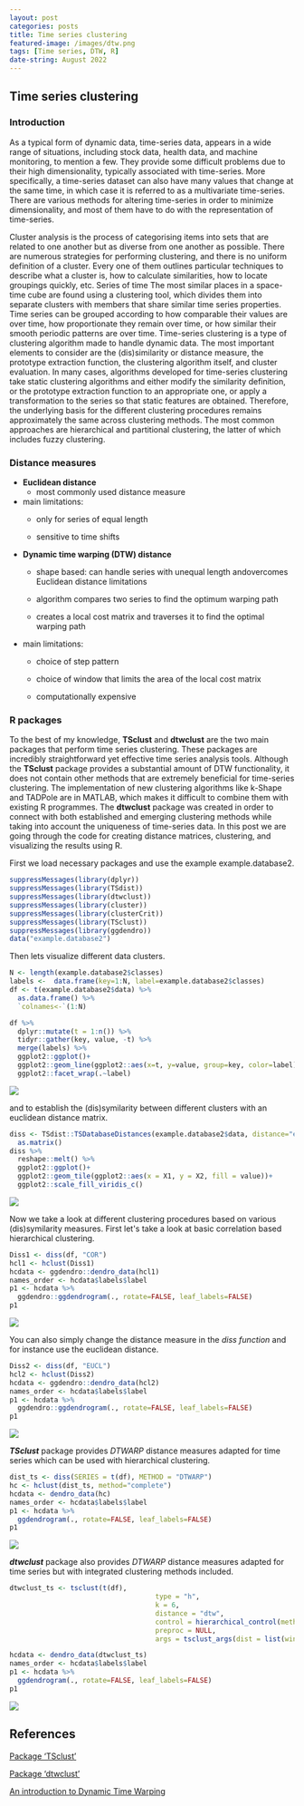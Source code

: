 ```yaml
---
layout: post
categories: posts
title: Time series clustering
featured-image: /images/dtw.png
tags: [Time series, DTW, R]
date-string: August 2022
---
```



## Time series clustering

### Introduction

As a typical form of dynamic data, time-series data, appears in a wide range of situations, including stock data, health data, and machine monitoring, to mention a few. They provide some difficult problems due to their high dimensionality, typically associated with time-series. More specifically, a time-series dataset can also have many values that change at the same time, in which case it is referred to as a multivariate time-series. There are various methods for altering time-series in order to minimize dimensionality, and most of them have to do with the representation of time-series.

Cluster analysis is the process of categorising items into sets that are related to one another but as diverse from one another as possible. There are numerous strategies for performing clustering, and there is no uniform definition of a cluster. Every one of them outlines particular techniques to describe what a cluster is, how to calculate similarities, how to locate groupings quickly, etc. Series of time The most similar places in a space-time cube are found using a clustering tool, which divides them into separate clusters with members that share similar time series properties. Time series can be grouped according to how comparable their values are over time, how proportionate they remain over time, or how similar their smooth periodic patterns are over time. Time-series clustering is a type of clustering algorithm made to handle dynamic data. The most important elements to consider are the (dis)similarity or distance measure, the prototype extraction function, the clustering algorithm itself, and cluster evaluation. In many cases, algorithms developed for time-series clustering take static clustering algorithms and either modify the similarity definition, or the prototype extraction function to an appropriate one, or apply a transformation to the series so that static features are obtained. Therefore, the underlying basis for the different clustering procedures remains approximately the same across clustering methods. The most common approaches are hierarchical and partitional clustering, the latter of which includes fuzzy clustering.

### Distance measures

-   **Euclidean distance**
    -   most commonly used distance measure
-   main limitations:
    -   only for series of equal length

    -   sensitive to time shifts
-   **Dynamic time warping (DTW) distance**
    -   shape based: can handle series with unequal length andovercomes Euclidean distance limitations

    -   algorithm compares two series to find the optimum warping path

    -   creates a local cost matrix and traverses it to find the optimal warping path
-   main limitations:
    -   choice of step pattern

    -   choice of window that limits the area of the local cost matrix

    -   computationally expensive

### R packages

To the best of my knowledge, **TSclust** and **dtwclust** are the two main packages that perform time series clustering. These packages are incredibly straightforward yet effective time series analysis tools. Although the **TSclust** package provides a substantial amount of DTW functionality, it does not contain other methods that are extremely beneficial for time-series clustering. The implementation of new clustering algorithms like k-Shape and TADPole are in MATLAB, which makes it difficult to combine them with existing R programmes. The **dtwclust** package was created in order to connect with both established and emerging clustering methods while taking into account the uniqueness of time-series data. In this post we are going through the code for creating distance matrices, clustering, and visualizing the results using R.

First we load necessary packages and use the example example.database2.


```r
suppressMessages(library(dplyr))
suppressMessages(library(TSdist))
suppressMessages(library(dtwclust))
suppressMessages(library(cluster))
suppressMessages(library(clusterCrit))
suppressMessages(library(TSclust))
suppressMessages(library(ggdendro))
data("example.database2")
```

Then lets visualize different data clusters.


```r
N <- length(example.database2$classes)
labels <-  data.frame(key=1:N, label=example.database2$classes)
df <- t(example.database2$data) %>% 
  as.data.frame() %>% 
  `colnames<-`(1:N)

df %>% 
  dplyr::mutate(t = 1:n()) %>% 
  tidyr::gather(key, value, -t) %>% 
  merge(labels) %>% 
  ggplot2::ggplot()+
  ggplot2::geom_line(ggplot2::aes(x=t, y=value, group=key, color=label), alpha=0.5, show.legend = F)+
  ggplot2::facet_wrap(.~label)
```

![](/images/clusters-1.png)

and to establish the (dis)symilarity between different clusters with an euclidean distance matrix.


```r
diss <- TSdist::TSDatabaseDistances(example.database2$data, distance="euclidean", diag=T, upper=T) %>% 
  as.matrix()
diss %>% 
  reshape::melt() %>% 
  ggplot2::ggplot()+
  ggplot2::geom_tile(ggplot2::aes(x = X1, y = X2, fill = value))+
  ggplot2::scale_fill_viridis_c()
```

![](/images/euclidean-1.png)

Now we take a look at different clustering procedures based on various (dis)symilarity measures. First let's take a look at basic correlation based hierarchical clustering.


```r
Diss1 <- diss(df, "COR")
hcl1 <- hclust(Diss1)
hcdata <- ggdendro::dendro_data(hcl1)
names_order <- hcdata$labels$label
p1 <- hcdata %>%
  ggdendro::ggdendrogram(., rotate=FALSE, leaf_labels=FALSE)
p1
```

![](/images/COR-1.png)

You can also simply change the distance measure in the *diss function* and for instance use the euclidean distance.


```r
Diss2 <- diss(df, "EUCL")
hcl2 <- hclust(Diss2)
hcdata <- ggdendro::dendro_data(hcl2)
names_order <- hcdata$labels$label
p1 <- hcdata %>%
  ggdendro::ggdendrogram(., rotate=FALSE, leaf_labels=FALSE)
p1
```

![](/images/EUCL-1.png)

***TSclust*** package provides *DTWARP* distance measures adapted for time series which can be used with hierarchical clustering.


```r
dist_ts <- diss(SERIES = t(df), METHOD = "DTWARP") 
hc <- hclust(dist_ts, method="complete") 
hcdata <- dendro_data(hc)
names_order <- hcdata$labels$label
p1 <- hcdata %>%
  ggdendrogram(., rotate=FALSE, leaf_labels=FALSE)
p1
```

![](/images/DTWARP-1.png)

***dtwclust*** package also provides *DTWARP* distance measures adapted for time series but with integrated clustering methods included.


```r
dtwclust_ts <- tsclust(t(df), 
                                    type = "h", 
                                    k = 6,  
                                    distance = "dtw", 
                                    control = hierarchical_control(method = "complete"),
                                    preproc = NULL, 
                                    args = tsclust_args(dist = list(window.size = 5L)))

hcdata <- dendro_data(dtwclust_ts)
names_order <- hcdata$labels$label
p1 <- hcdata %>%
  ggdendrogram(., rotate=FALSE, leaf_labels=FALSE)
p1
```

![](/images/dtw-1.png)



## References


[Package ‘TSclust’](https://cran.r-project.org/web/packages/TSclust/TSclust.pdf)

[Package ‘dtwclust’](https://cran.r-project.org/web/packages/dtwclust/dtwclust.pdf)

[An introduction to Dynamic Time Warping](https://rtavenar.github.io/blog/dtw.html)
